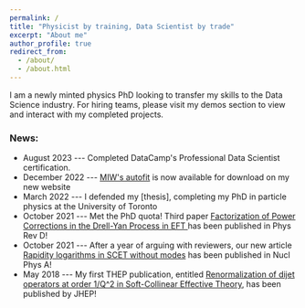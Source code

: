 ```yaml
---
permalink: /
title: "Physicist by training, Data Scientist by trade"
excerpt: "About me"
author_profile: true
redirect_from: 
  - /about/
  - /about.html
---
```


I am a newly minted physics PhD looking to transfer my skills to the Data Science industry. For hiring teams, please 
visit my demos section to view and interact with my completed projects.

### News:

- August 2023 --- Completed DataCamp's Professional Data Scientist certification.
- December 2022 --- [MIW's autofit](https://ingliswhalen.com/miws-autofit/) is now available for download on my new website
- March 2022 --- I defended my [thesis], completing my PhD in particle physics at the University of Toronto
- October 2021 --- Met the PhD quota! Third paper [Factorization of Power Corrections in the Drell-Yan Process in EFT ](https://journals.aps.org/prd/abstract/10.1103/PhysRevD.104.076018) has been published in Phys Rev D!
- October 2021 --- After a year of arguing with reviewers, our new article [Rapidity logarithms in SCET without modes](https://www.sciencedirect.com/science/article/abs/pii/S0375947421001251?via%3Dihub) has been published in Nucl Phys A!
- May 2018 --- My first THEP publication, entitled [Renormalization of dijet operators at order 1/Q^2 in Soft-Collinear Effective Theory](https://link.springer.com/article/10.1007/JHEP05(2018)023), has been published by JHEP!

